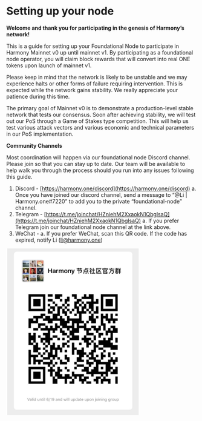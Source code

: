 # Setting up your node

**Welcome and thank you for participating in the genesis of Harmony’s network!**

This is a guide for setting up your Foundational Node to participate in Harmony Mainnet v0 up until mainnet v1. By participating as a foundational node operator, you will claim block rewards that will convert into real ONE tokens upon launch of mainnet v1.

Please keep in mind that the network is likely to be unstable and we may experience halts or other forms of failure requiring intervention. This is expected while the network gains stability. We really appreciate your patience during this time.

The primary goal of Mainnet v0 is to demonstrate a production-level stable network that tests our consensus. Soon after achieving stability, we will test out our PoS through a Game of Stakes type competition. This will help us test various attack vectors and various economic and technical parameters in our PoS implementation.

**Community Channels**

Most coordination will happen via our foundational node Discord channel. Please join so that you can stay up to date. Our team will be available to help walk you through the process should you run into any issues following this guide.

1. Discord - [https://harmony.one/discord](https://harmony.one/discord) a. Once you have joined our discord channel, send a message to “@Li \| Harmony.one\#7220” to add you to the private “foundational-node” channel.
2. Telegram - [https://t.me/joinchat/HZniehM2XxaokN1QbglsaQ](https://t.me/joinchat/HZniehM2XxaokN1QbglsaQ) a. If you prefer Telegram join our foundational node channel at the link above.
3. WeChat - a. If you prefer WeChat, scan this QR code. If the code has expired, notify Li \(li@harmony.one\)

![](../../../../.gitbook/assets/assets_-lly1pi0rbm24ff14cv6_-lly1ycy2lqiqcljvelh_-lly1_05dvu_opxzmnzd_wechat-qr-code.jpeg.png)

